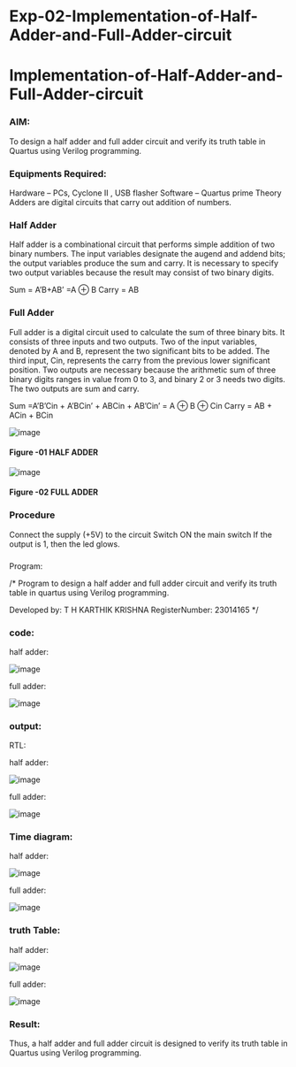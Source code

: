 # Exp-02-Implementation-of-Half-Adder-and-Full-Adder-circuit

# Implementation-of-Half-Adder-and-Full-Adder-circuit
### AIM:
To design a half adder and full adder circuit and verify its truth table in Quartus using Verilog programming.

### Equipments Required:
Hardware – PCs, Cyclone II , USB flasher
Software – Quartus prime
Theory
Adders are digital circuits that carry out addition of numbers.

### Half Adder
Half adder is a combinational circuit that performs simple addition of two binary numbers. The input variables designate the augend and addend bits; the output variables produce the sum and carry. It is necessary to specify two output variables because the result may consist of two binary digits.

Sum = A’B+AB’ =A ⊕ B Carry = AB

### Full Adder
Full adder is a digital circuit used to calculate the sum of three binary bits. It consists of three inputs and two outputs. Two of the input variables, denoted by A and B, represent the two significant bits to be added. The third input, Cin, represents the carry from the previous lower significant position. Two outputs are necessary because the arithmetic sum of three binary digits ranges in value from 0 to 3, and binary 2 or 3 needs two digits. The two outputs are sum and carry.

Sum =A’B’Cin + A’BCin’ + ABCin + AB’Cin’ = A ⊕ B ⊕ Cin Carry = AB + ACin + BCin

 ![image](https://user-images.githubusercontent.com/36288975/163552156-a13e5a56-c638-4110-97d9-8896907c8d25.png)

#### Figure -01 HALF ADDER 


![image](https://user-images.githubusercontent.com/36288975/163552057-b3547877-6d07-45b4-b7e0-bcfebfad9e1d.png)

#### Figure -02 FULL ADDER 

### Procedure

Connect the supply (+5V) to the circuit
Switch ON the main switch
If the output is 1, then the led glows.
### 
Program:

/*
Program to design a half adder and full adder circuit and verify its truth table in quartus using Verilog programming.

Developed by: T H KARTHIK KRISHNA 
RegisterNumber: 23014165 
*/

### code:

half adder:

![image](https://github.com/karthikkrishna16/Exp-02-Implementation-of-Half-Adder-and-Full-Adder-circuit/assets/148514663/a0623810-adec-453c-9c99-6835f0ed6f73)

full adder:

![image](https://github.com/karthikkrishna16/Exp-02-Implementation-of-Half-Adder-and-Full-Adder-circuit/assets/148514663/03f8905e-e046-402d-94dd-46f6af50674d)


### output:
RTL:

half adder:

![image](https://github.com/karthikkrishna16/Exp-02-Implementation-of-Half-Adder-and-Full-Adder-circuit/assets/148514663/2bc641b6-de85-43a2-b270-6b3921975f7d)

full adder:

![image](https://github.com/karthikkrishna16/Exp-02-Implementation-of-Half-Adder-and-Full-Adder-circuit/assets/148514663/3fa45f67-9bb5-4002-9e4f-89b7046b2578)

### Time diagram:

half adder:

![image](https://github.com/karthikkrishna16/Exp-02-Implementation-of-Half-Adder-and-Full-Adder-circuit/assets/148514663/4e8c1f10-d9a6-4354-b731-015c2e580101)

full adder:

![image](https://github.com/karthikkrishna16/Exp-02-Implementation-of-Half-Adder-and-Full-Adder-circuit/assets/148514663/b0995129-cd3a-4e4c-99c0-9848c48e53a2)

### truth Table:

half adder:

![image](https://github.com/karthikkrishna16/Exp-02-Implementation-of-Half-Adder-and-Full-Adder-circuit/assets/148514663/b24fb4a7-a5c9-4eee-8214-0c3c4978297a)

full adder:

![image](https://github.com/karthikkrishna16/Exp-02-Implementation-of-Half-Adder-and-Full-Adder-circuit/assets/148514663/a7215be2-d42f-4662-8b0d-f5ec2fafca71)

### Result:
Thus, a half adder and full adder circuit is designed to verify its truth table in Quartus using
Verilog programming.
